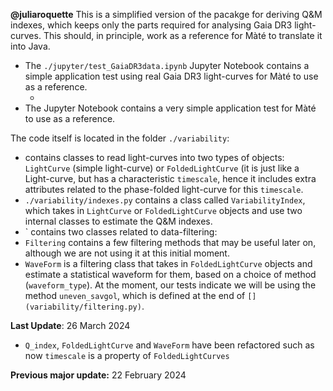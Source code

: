 **@juliaroquette** This is a simplified version of the pacakge for deriving Q&M indexes, which keeps only the parts required for analysing Gaia DR3 light-curves. This should, in principle, work as a reference for Màté to translate it into Java. 

- The `./jupyter/test_GaiaDR3data.ipynb` Jupyter Notebook contains a simple application test using real Gaia DR3 light-curves for Màté to use as a reference. 
    - [](jupyter/data)
- The [](jupyter/test.ipynb) Jupyter Notebook contains a very simple application test for Màté to use as a reference. 

The code itself is located in the folder `./variability`:
- [](variability/lightcurve.py) contains classes to read light-curves into two types of objects: `LightCurve` (simple light-curve) or `FoldedLightCurve` (it is just like a Light-curve, but has a characteristic `timescale`, hence it includes extra attributes related to the phase-folded light-curve for this `timescale`.
- `./variability/indexes.py` contains a class called `VariabilityIndex`, which takes in  `LightCurve` or  `FoldedLightCurve` objects and use two internal classes to estimate the Q&M indexes.
-  [](variability/filtering.py)` contains two classes related to data-filtering:
  - `Filtering` contains a few filtering methods that may be useful later on, although we are not using it at this initial moment.
  - `WaveForm` is a filtering class that takes in `FoldedLightCurve` objects and estimate a statistical waveform for them, based on a choice of method (`waveform_type`). At the moment, our tests indicate we will be using the method `uneven_savgol`, which is defined at the end of `[](variability/filtering.py)`.

**Last Update**: 26 March 2024
- `Q_index`, `FoldedLightCurve` and `WaveForm` have been refactored such as now `timescale` is a property of `FoldedLightCurves`

**Previous major update:** 22 February 2024
